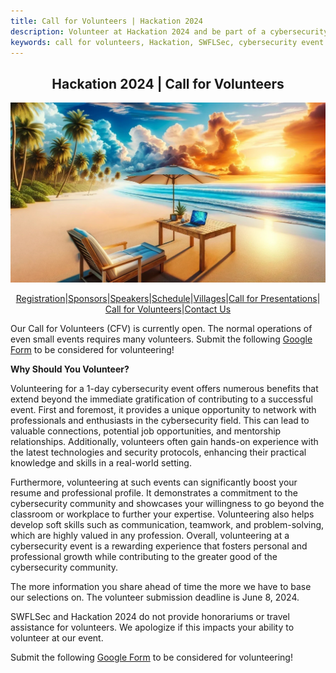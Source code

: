 ```yaml
---
title: Call for Volunteers | Hackation 2024
description: Volunteer at Hackation 2024 and be part of a cybersecurity event by SWFLSec.
keywords: call for volunteers, Hackation, SWFLSec, cybersecurity event
---
```


<h2 style="text-align: center;">Hackation 2024 | Call for Volunteers</h2>

![Hackation Banner](images/hackation-banner.jpg)

<div style="display: flex; justify-content: center; flex-wrap: wrap;">
  <a href="registration">Registration</a> |
  <a href="sponsors">Sponsors</a> |
  <a href="speakers">Speakers</a> |
  <a href="schedule">Schedule</a> |
  <a href="villages">Villages</a> |
  <a href="call-for-presentations">Call for Presentations</a> |
  <a href="call-for-volunteers">Call for Volunteers</a> |
  <a href="https://forms.gle/BJsMjZXm45aiE7qm8">Contact Us</a>
</div>

Our Call for Volunteers (CFV) is currently open. The normal operations of even small events requires many volunteers. Submit the following [Google Form](https://forms.gle/dN7NpkUuU1DGnpG87) to be considered for volunteering!

__**Why Should You Volunteer?**__

Volunteering for a 1-day cybersecurity event offers numerous benefits that extend beyond the immediate gratification of contributing to a successful event. First and foremost, it provides a unique opportunity to network with professionals and enthusiasts in the cybersecurity field. This can lead to valuable connections, potential job opportunities, and mentorship relationships. Additionally, volunteers often gain hands-on experience with the latest technologies and security protocols, enhancing their practical knowledge and skills in a real-world setting.

Furthermore, volunteering at such events can significantly boost your resume and professional profile. It demonstrates a commitment to the cybersecurity community and showcases your willingness to go beyond the classroom or workplace to further your expertise. Volunteering also helps develop soft skills such as communication, teamwork, and problem-solving, which are highly valued in any profession. Overall, volunteering at a cybersecurity event is a rewarding experience that fosters personal and professional growth while contributing to the greater good of the cybersecurity community.

The more information you share ahead of time the more we have to base our selections on. The volunteer submission deadline is June 8, 2024.

SWFLSec and Hackation 2024 do not provide honorariums or travel assistance for volunteers. We apologize if this impacts your ability to volunteer at our event.  

Submit the following [Google Form](https://forms.gle/dN7NpkUuU1DGnpG87) to be considered for volunteering!
